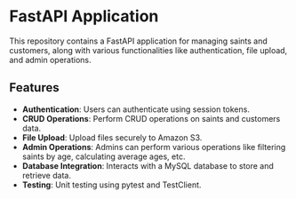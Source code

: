 # FastAPI Application

This repository contains a FastAPI application for managing saints and customers, along with various functionalities like authentication, file upload, and admin operations.

## Features

- **Authentication**: Users can authenticate using session tokens.
- **CRUD Operations**: Perform CRUD operations on saints and customers data.
- **File Upload**: Upload files securely to Amazon S3.
- **Admin Operations**: Admins can perform various operations like filtering saints by age, calculating average ages, etc.
- **Database Integration**: Interacts with a MySQL database to store and retrieve data.
- **Testing**: Unit testing using pytest and TestClient.
